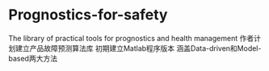 # Prognostics-for-safety
The library of practical tools for prognostics and health management
作者计划建立产品故障预测算法库
初期建立Matlab程序版本
涵盖Data-driven和Model-based两大方法
